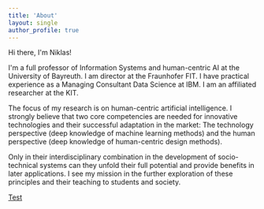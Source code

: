 ```yaml
---
title: 'About'
layout: single
author_profile: true
---
```


Hi there, I'm Niklas!

I'm a full professor of Information Systems and human-centric AI at the University of Bayreuth. I am director at the Fraunhofer FIT. I have practical experience as a Managing Consultant Data Science at IBM. I am an affiliated researcher at the KIT.

The focus of my research is on human-centric artificial intelligence. I strongly believe that two core competencies are needed for innovative technologies and their successful adaptation in the market: The technology perspective (deep knowledge of machine learning methods) and the human perspective (deep knowledge of human-centric design methods). 

Only in their interdisciplinary combination in the development of socio-technical systems can they unfold their full potential and provide benefits in later applications. I see my mission in the further exploration of these principles and their teaching to students and society.

[Test](/teaching) 
